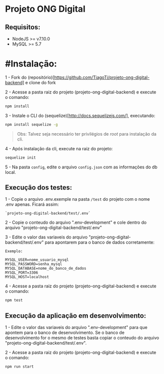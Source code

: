 # Projeto ONG Digital

## Requisitos:

- NodeJS >= v7.10.0
- MySQL >= 5.7

# #Instalação:

1 - Fork do (repositório)[https://github.com/TiagoTi/projeto-ong-digital-backend] e clone do fork

2 - Acesse a pasta raiz do projeto (projeto-ong-digital-backend) e execute o comando:

```bash
npm install
```

3 - Instale o CLI do (sequelize)[http://docs.sequelizejs.com/], executando: 
	
```bash
npm install sequelize -g
```

>	Obs: Talvez seja necessário ter privilégios de *root* para instalação da cli.

4 - Após instalação da cli, execute na raiz do projeto:
	
```bash
sequelize init
```

5 - Na pasta `config`, edite o arquivo `config.json` com as informações do db local.

## Execução dos testes:

1 - Copie o arquivo .env.exemple na pasta `/test` do projeto com o nome .env apenas. Ficará assim:

	`projeto-ong-digital-backend/test/.env`

2 - Copie o conteudo do arquivo ".env-development" e cole dentro do arquivo "projeto-ong-digital-backend/test/.env"

3 - Edite o valor das variaveis do arquivo "projeto-ong-digital-backend/test/.env" para apontarem para o banco de dados corretamente:

	Exemplo:

	MYSQL_USER=nome_usuario_mysql
	MYSQL_PASSWORD=senha_mysql
	MYSQL_DATABASE=nome_do_banco_de_dados
	MYSQL_PORT=3306
	MYSQL_HOST=localhost

4 - Acesse a pasta raiz do projeto (projeto-ong-digital-backend) e execute o comando:

```bash
npm test
```

## Execução da aplicação em desenvolvimento:

1 - Edite o valor das variaveis do arquivo ".env-development" para que apontem para o banco de desenvolvimento. Se o banco de desenvolvimento for o mesmo de testes basta copiar o conteudo do arquivo "projeto-ong-digital-backend/test/.env". 


2 - Acesse a pasta raiz do projeto (projeto-ong-digital-backend) e execute o comando:

```bash
npm run start
```



